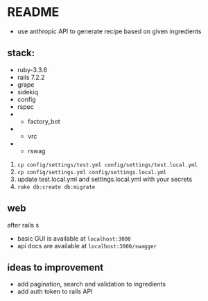 # README

- use anthropic API to generate recipe based on given ingredients

## stack:
  - ruby-3.3.6
  - rails 7.2.2
  - grape
  - sidekiq
  - config
  - rspec
  - - factory_bot
  - - vrc
  - - rswag
  
1. `cp config/settings/test.yml config/settings/test.local.yml`
2. `cp config/settings.yml config/settings.local.yml`
3. update test.local.yml and settings.local.yml with your secrets
4. `rake db:create db:migrate`
 
## web

after rails s
- basic GUI is available at `localhost:3000`
- api docs are available at `localhost:3000/swagger`

## ideas to improvement

- add pagination, search and validation to ingredients
- add auth token to rails API